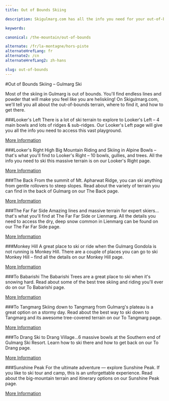 ```yaml
---
title: Out of Bounds Skiing

description: Skigulmarg.com has all the info you need for your out-of-bounds adventure at Gulmarg Ski Resort – info on its vast terrain, where to find it & how to get there

keywords:

canonical: /the-mountain/out-of-bounds

alternate: /fr/la-montagne/hors-piste
alternateHrefLang: fr
alternate2: /cn
alternateHrefLang2: zh-hans

slug: out-of-bounds
---
```


#Out of Bounds Skiing – Gulmarg Ski

Most of the skiing in Gulmarg is out of bounds. You'll find endless lines and powder that will make you feel like you are heliskiing! On Skigulmarg.com, we'll tell you all about the out-of-bounds terrain, where to find it, and how to get there.


###Looker's Left
There is a lot of ski terrain to explore to Looker's Left – 4 main bowls and lots of ridges & sub-ridges. Our Looker's Left page will give you all the info you need to access this vast playground.

[More Information](lockers-left)

###Looker's Right
High Big Mountain Riding and Skiing in Alpine Bowls – that's what you'll find to Looker's Right – 10 bowls, gullies, and trees. All the info you need to ski this massive terrain is on our Looker's Right page.

[More Information](lockers-right)

###The Back
From the summit of Mt. Apharwat Ridge, you can ski anything from gentle rollovers to steep slopes. Read about the variety of terrain you can find in the back of Gulmarg on our The Back page.

[More Information](the-back)

###The Far Far Side
Amazing lines and massive terrain for expert skiers…that's what you'll find at The Far Far Side or Lienmarg. All the details you need to access the dry, deep snow common in Lienmarg can be found on our The Far Far Side page.

[More Information](far-far-side)

###Monkey Hill
A great place to ski or ride when the Gulmarg Gondola is not running is Monkey Hill. There are a couple of places you can go to ski Monkey Hill – find all the details on our Monkey Hill page.

[More Information](monkey-hill)

###To Babarishi
The Babarishi Trees are a great place to ski when it's snowing hard. Read about some of the best tree skiing and riding you'll ever do on our To Babarishi page.

[More Information](babarishi)

###To Tangmarg
Skiing down to Tangmarg from Gulmarg's plateau is a great option on a stormy day. Read about the best way to ski down to Tangmarg and its awesome tree-covered terrain on our To Tangmarg page.

[More Information](tangmarg)

###To Drang
Ski to Drang Village…6 massive bowls at the Southern end of Gulmarg Ski Resort. Learn how to ski there and how to get back on our To Drang page.

[More Information](drang)

###Sunshine Peak
For the ultimate adventure — explore Sunshine Peak. If you like to ski tour and camp, this is an unforgettable experience. Read about the big-mountain terrain and itinerary options on our Sunshine Peak page.

[More Information](sunshine-peak)
